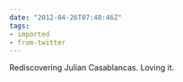 ```yaml
---
date: "2012-04-26T07:48:46Z"
tags:
- imported
- from-twitter
---
```

Rediscovering Julian Casablancas. Loving it.
